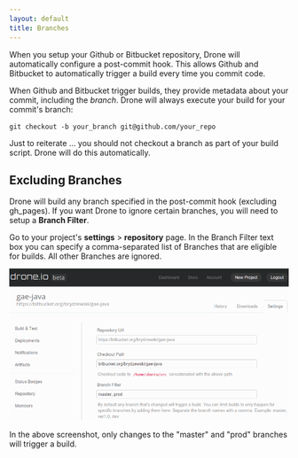 ```yaml
---
layout: default
title: Branches
---
```


When you setup your Github or Bitbucket repository, Drone
will automatically configure a post-commit hook. This allows Github and
Bitbucket to automatically trigger a build every time you commit code.

When Github and Bitbucket trigger builds, they provide metadata about your
commit, including the *branch*. Drone will always execute your build for
your commit's branch:

```
git checkout -b your_branch git@github.com/your_repo
```

Just to reiterate ... you should not checkout a branch as part of your
build script. Drone will do this automatically.

## Excluding Branches

Drone will build any branch specified in the post-commit hook (excluding gh_pages).
If you want Drone to ignore certain branches, you will need to setup a **Branch
Filter**.

Go to your project's **settings** > **repository** page. In the Branch Filter
text box you can specify a comma-separated list of Branches that are eligible
for builds. All other Branches are ignored.

![Branch Filter](img/screenshot_repo_settings_branches.png)

In the above screenshot, only changes to the "master" and "prod" branches
will trigger a build.
